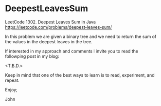 # DeepestLeavesSum
LeetCode 1302. Deepest Leaves Sum in Java
https://leetcode.com/problems/deepest-leaves-sum/

In this problem we are given a binary tree and we need
to return the sum of the values in the deepest leaves 
in the tree.

If interested in my approach and comments I invite you
to read the followping post in my blog:

<T.B.D.>

Keep in mind that one of the best ways to learn is to read,
experiment, and repeat.

Enjoy;

John
